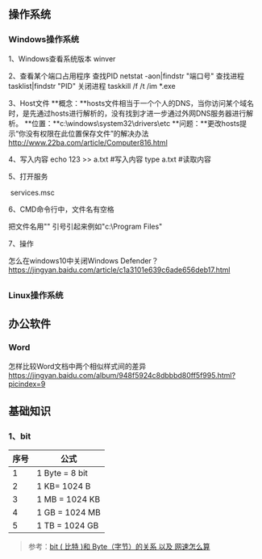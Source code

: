 ## 操作系统

### Windows操作系统

1、Windows查看系统版本  winver

2、查看某个端口占用程序
查找PID netstat -aon|findstr "端口号"
查找进程 tasklist|findstr "PID"
关闭进程 taskkill /f /t /im *.exe

3、Host文件
**概念：**hosts文件相当于一个个人的DNS，当你访问某个域名时，是先通过hosts进行解析的，没有找到才进一步通过外网DNS服务器进行解析。
**位置：**c:\windows\system32\drivers\etc
**问题：**更改hosts提示“你没有权限在此位置保存文件”的解决办法
http://www.22ba.com/article/Computer816.html

4、写入内容
echo 123 >> a.txt 	#写入内容
type a.txt			      #读取内容

5、打开服务

​	services.msc

6、CMD命令行中，文件名有空格

把文件名用"" 引号引起来例如"c:\Program Files"

7、操作

怎么在windows10中关闭Windows Defender？
https://jingyan.baidu.com/article/c1a3101e639c6ade656deb17.html



## 





### Linux操作系统



## 办公软件

### Word

怎样比较Word文档中两个相似样式间的差异
https://jingyan.baidu.com/album/948f5924c8dbbbd80ff5f995.html?picindex=9





## 基础知识

### 1、bit

| 序号 | 公式           |
| ---- | -------------- |
| 1    | 1 Byte = 8 bit |
| 2    | 1 KB= 1024 B   |
| 3    | 1 MB = 1024 KB |
| 4    | 1 GB = 1024 MB |
| 5    | 1 TB = 1024 GB |

> 参考：[bit ( 比特 )和 Byte（字节）的关系 以及 网速怎么算](https://www.cnblogs.com/afei-qwerty/p/6667110.html)

